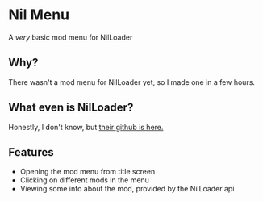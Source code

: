 # Nil Menu
A _very_ basic mod menu for NilLoader

## Why?
There wasn't a mod menu for NilLoader yet, so I made one in a few hours.

## What even is NilLoader?
Honestly, I don't know, but [their github is here.](https://git.sleeping.town/Nil/NilLoader)

## Features
- Opening the mod menu from title screen
- Clicking on different mods in the menu
- Viewing some info about the mod, provided by the NilLoader api

